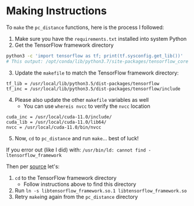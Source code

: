 # Making Instructions

To `make` the `pc_distance` functions, here is the process I followed:

1. Make sure you have the `requirements.txt` installed into system Python
2. Get the TensorFlow framework directory

```bash
python3 -c 'import tensorflow as tf; print(tf.sysconfig.get_lib())'
# This output: /opt/conda/lib/python3.7/site-packages/tensorflow_core
```

3. Update the `makefile` to match the TensorFlow framework directory:

```
tf_lib = /usr/local/lib/python3.5/dist-packages/tensorflow
tf_inc = /usr/local/lib/python3.5/dist-packages/tensorflow/include
```

4. Please also update the other `makefile` variables as well
    - You can use `whereis nvcc` to verify the `nvcc` location

```
cuda_inc = /usr/local/cuda-11.0/include/
cuda_lib = /usr/local/cuda-11.0/lib64/
nvcc = /usr/local/cuda-11.0/bin/nvcc
```

5. Now, `cd` to `pc_distance` and run `make`... best of luck!

If you error out (like I did) with: `/usr/bin/ld: cannot find -ltensorflow_framework`

Then per [source](https://github.com/bgshih/aster/issues/56) let's:
1. `cd` to the TensorFlow framework directory
    - Follow instructions above to find this directory
2. Run `ln -s libtensorflow_framework.so.1 libtensorflow_framework.so`
3. Retry `make`ing again from the `pc_distance` directory
